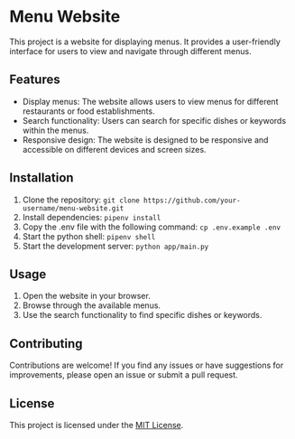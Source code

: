 # Menu Website

This project is a website for displaying menus. It provides a user-friendly interface for users to view and navigate through different menus.

## Features

- Display menus: The website allows users to view menus for different restaurants or food establishments.
- Search functionality: Users can search for specific dishes or keywords within the menus.
- Responsive design: The website is designed to be responsive and accessible on different devices and screen sizes.

## Installation

1. Clone the repository: `git clone https://github.com/your-username/menu-website.git`
2. Install dependencies: `pipenv install`
3. Copy the .env file with the following command: `cp .env.example .env`
4. Start the python shell: `pipenv shell`
5. Start the development server: `python app/main.py`

## Usage

1. Open the website in your browser.
2. Browse through the available menus.
3. Use the search functionality to find specific dishes or keywords.

## Contributing

Contributions are welcome! If you find any issues or have suggestions for improvements, please open an issue or submit a pull request.

## License

This project is licensed under the [MIT License](LICENSE).

